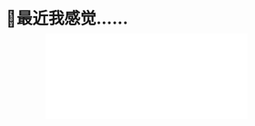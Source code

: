 # 🎈最近我感觉......

<div style="text-align: center; margin: -10px 0 0 -10px">
  <iframe
    frameborder="no"
    border="0"
    marginwidth="0"
    marginheight="0"
    width=355
    height=150
    src="//music.163.com/outchain/player?type=2&id=20506035&auto=1&height=66"
  />
</div>

>我总同时想做很多事，又立刻想看到效果，虽然对本职工作很投入，但业余时间几乎不愿意再动脑,这时候焦虑开始缠绕着我......在默默忍受许久后，此刻我希望敲下一些文字同时尝试与焦虑对视，盼着它一点一点地离我远去，即使偶尔会反扑，但再也无法近身。

&nbsp;&nbsp;&nbsp;&nbsp;先介绍一下这首BGM吧，首歌是史密斯飞船的主唱史提夫泰勒(Steve Tylor)所作。他想要成为摇滚明星，但是在乐团还没成名前，有太多挫折必须忍耐，太多困难要克服。歌词中要表达的咒语是：『你要不断想像，每天梦想，自己会成为摇滚名人…』，~~这就是成功的秘诀。成功者，和失败者的差别，就是成功者的心中，总是深信自己会成功~~要想象。<br><br>
&nbsp;&nbsp;&nbsp;&nbsp;这很摇滚，当我焦虑时满脑子，内心迫切希望发生改变，毕竟无论个体还是群体，人类的安全感都源于自己在某一方面拥有的独特优势:或能力，或财富，或权力，或影响力。但一阵忙碌之后我发现自己根本无从下手，也没有看到任何变化与转机，那种对独特优势求而不得的心情，就像一个孩子面对最喜欢的玩具却无法拥有一样。于是我开始寄希望于学习却不自觉地求多、求快，结果回头却发现什么都没记住。再抬头看，与一些同龄人的差距早已遥不可及，甚至一些比自己还年轻的人也已成就满满，而自己还得从零开始。这种情况让我变得烦躁和焦虑，情绪一度低落，脑子里始终回响着一句话: 来不及了，太晚了，一切都太晚了......

> 我像一个落水者，被焦虑彻底包裹，仿佛在慢慢地沉入河底。


&nbsp;&nbsp;&nbsp;&nbsp;写下这些若再去说一些励志的话未免太过矫情自问自答了，趁此刻还能思考写下一些劝劝自己：在专注做某件事时，只停留这件事上，不因未来的想象和过去的回忆打乱自己。

耳机传出贝斯被拨动发出挣扎的声音，我想这是


